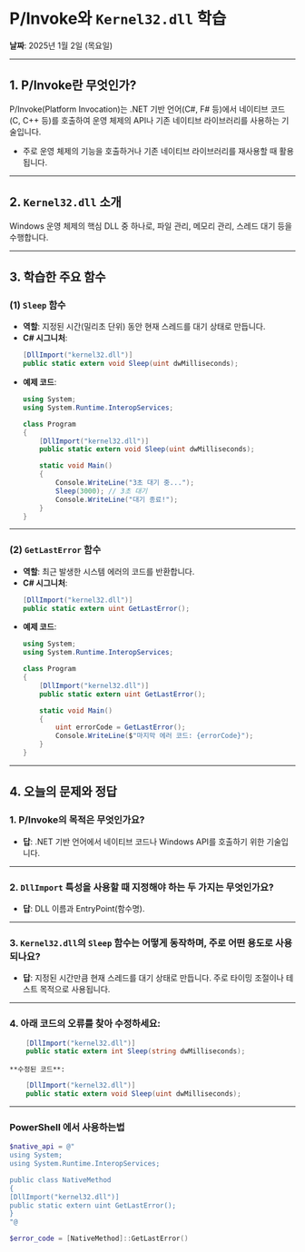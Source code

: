 # P/Invoke와 `Kernel32.dll` 학습
**날짜**: 2025년 1월 2일 (목요일)

---

## 1. P/Invoke란 무엇인가?
P/Invoke(Platform Invocation)는 .NET 기반 언어(C#, F# 등)에서 네이티브 코드(C, C++ 등)를 호출하여 운영 체제의 API나 기존 네이티브 라이브러리를 사용하는 기술입니다.  
- 주로 운영 체제의 기능을 호출하거나 기존 네이티브 라이브러리를 재사용할 때 활용됩니다.

---

## 2. `Kernel32.dll` 소개
Windows 운영 체제의 핵심 DLL 중 하나로, 파일 관리, 메모리 관리, 스레드 대기 등을 수행합니다.

---

## 3. 학습한 주요 함수

### (1) `Sleep` 함수
- **역할**: 지정된 시간(밀리초 단위) 동안 현재 스레드를 대기 상태로 만듭니다.
- **C# 시그니처**:
    ```csharp
    [DllImport("kernel32.dll")]
    public static extern void Sleep(uint dwMilliseconds);
    ```
- **예제 코드**:
    ```csharp
    using System;
    using System.Runtime.InteropServices;

    class Program
    {
        [DllImport("kernel32.dll")]
        public static extern void Sleep(uint dwMilliseconds);

        static void Main()
        {
            Console.WriteLine("3초 대기 중...");
            Sleep(3000); // 3초 대기
            Console.WriteLine("대기 종료!");
        }
    }
    ```

---

### (2) `GetLastError` 함수
- **역할**: 최근 발생한 시스템 에러의 코드를 반환합니다.
- **C# 시그니처**:
    ```csharp
    [DllImport("kernel32.dll")]
    public static extern uint GetLastError();
    ```
- **예제 코드**:
    ```csharp
    using System;
    using System.Runtime.InteropServices;

    class Program
    {
        [DllImport("kernel32.dll")]
        public static extern uint GetLastError();

        static void Main()
        {
            uint errorCode = GetLastError();
            Console.WriteLine($"마지막 에러 코드: {errorCode}");
        }
    }
    ```

---

## 4. 오늘의 문제와 정답

### 1. P/Invoke의 목적은 무엇인가요?
- **답**: .NET 기반 언어에서 네이티브 코드나 Windows API를 호출하기 위한 기술입니다.

---

### 2. `DllImport` 특성을 사용할 때 지정해야 하는 두 가지는 무엇인가요?
- **답**: DLL 이름과 EntryPoint(함수명).

---

### 3. `Kernel32.dll`의 `Sleep` 함수는 어떻게 동작하며, 주로 어떤 용도로 사용되나요?
- **답**: 지정된 시간만큼 현재 스레드를 대기 상태로 만듭니다. 주로 타이밍 조절이나 테스트 목적으로 사용됩니다.

---

### 4. 아래 코드의 오류를 찾아 수정하세요:
```csharp
    [DllImport("kernel32.dll")]
    public static extern int Sleep(string dwMilliseconds);
```

    **수정된 코드**:
```csharp
    [DllImport("kernel32.dll")]
    public static extern void Sleep(uint dwMilliseconds);
```

---

### PowerShell 에서 사용하는법
```powershell
$native_api = @"
using System;
using System.Runtime.InteropServices;

public class NativeMethod
{
[DllImport("kernel32.dll")]
public static extern uint GetLastError();
}
"@

$error_code = [NativeMethod]::GetLastError()
```
